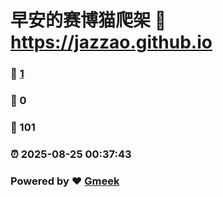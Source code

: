 # 早安的赛博猫爬架 :link: https://jazzao.github.io 
### :page_facing_up: [1](https://jazzao.github.io/tag.html) 
### :speech_balloon: 0 
### :hibiscus: 101 
### :alarm_clock: 2025-08-25 00:37:43 
### Powered by :heart: [Gmeek](https://github.com/Meekdai/Gmeek)
